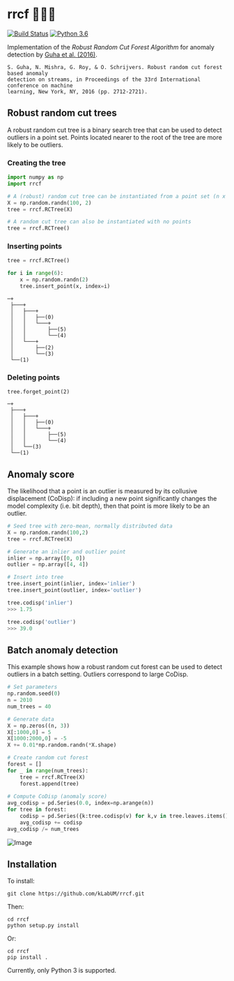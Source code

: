 # rrcf 🌲🌲🌲
[![Build Status](https://travis-ci.org/kLabUM/rrcf.svg?branch=master)](https://travis-ci.org/kLabUM/rrcf) [![Python 3.6](https://img.shields.io/badge/python-3.6-blue.svg)](https://www.python.org/downloads/release/python-360/)

Implementation of the *Robust Random Cut Forest Algorithm* for anomaly detection by [Guha et al. (2016)](http://proceedings.mlr.press/v48/guha16.pdf).

```
S. Guha, N. Mishra, G. Roy, & O. Schrijvers. Robust random cut forest based anomaly
detection on streams, in Proceedings of the 33rd International conference on machine
learning, New York, NY, 2016 (pp. 2712-2721).
```

## Robust random cut trees

A robust random cut tree is a binary search tree that can be used to detect outliers in a point set. Points located nearer to the root of the tree are more likely to be outliers.

### Creating the tree

```python
import numpy as np
import rrcf

# A (robust) random cut tree can be instantiated from a point set (n x d)
X = np.random.randn(100, 2)
tree = rrcf.RCTree(X)

# A random cut tree can also be instantiated with no points
tree = rrcf.RCTree()
```

### Inserting points

```python
tree = rrcf.RCTree()

for i in range(6):
    x = np.random.randn(2)
    tree.insert_point(x, index=i)
```

```
─+
 ├───+
 │   ├───+
 │   │   ├──(0)
 │   │   └───+
 │   │       ├──(5)
 │   │       └──(4)
 │   └───+
 │       ├──(2)
 │       └──(3)
 └──(1)
```

### Deleting points

```
tree.forget_point(2)
```

```
─+
 ├───+
 │   ├───+
 │   │   ├──(0)
 │   │   └───+
 │   │       ├──(5)
 │   │       └──(4)
 │   └──(3)
 └──(1)
```

## Anomaly score

The likelihood that a point is an outlier is measured by its collusive displacement (CoDisp): if including a new point significantly changes the model complexity (i.e. bit depth), then that point is more likely to be an outlier.

```python
# Seed tree with zero-mean, normally distributed data
X = np.random.randn(100,2)
tree = rrcf.RCTree(X)

# Generate an inlier and outlier point
inlier = np.array([0, 0])
outlier = np.array([4, 4])

# Insert into tree
tree.insert_point(inlier, index='inlier')
tree.insert_point(outlier, index='outlier')
```

```python
tree.codisp('inlier')
>>> 1.75
```

```python
tree.codisp('outlier')
>>> 39.0
```

## Batch anomaly detection

This example shows how a robust random cut forest can be used to detect outliers in a batch setting. Outliers correspond to large CoDisp.

```python
# Set parameters
np.random.seed(0)
n = 2010
num_trees = 40

# Generate data
X = np.zeros((n, 3))
X[:1000,0] = 5
X[1000:2000,0] = -5
X += 0.01*np.random.randn(*X.shape)

# Create random cut forest
forest = []
for _ in range(num_trees):
    tree = rrcf.RCTree(X)
    forest.append(tree)
    
# Compute CoDisp (anomaly score)
avg_codisp = pd.Series(0.0, index=np.arange(n))
for tree in forest:
    codisp = pd.Series({k:tree.codisp(v) for k,v in tree.leaves.items()})
    avg_codisp += codisp
avg_codisp /= num_trees
```

![Image](https://github.com/kLabUM/rrcf/blob/master/resources/batch.png)

## Installation

To install:

```shell
git clone https://github.com/kLabUM/rrcf.git
```

Then:

```shell
cd rrcf
python setup.py install
```

Or:
```shell
cd rrcf
pip install .
```

Currently, only Python 3 is supported.
